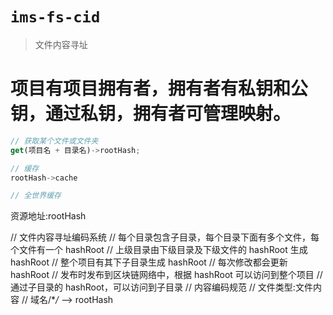 # `ims-fs-cid`

> 文件内容寻址

# 项目有项目拥有者，拥有者有私钥和公钥，通过私钥，拥有者可管理映射。

```ts
// 获取某个文件或文件夹
get(项目名 + 目录名)->rootHash;

// 缓存
rootHash->cache

// 全世界缓存
```

资源地址:rootHash

// 文件内容寻址编码系统
// 每个目录包含子目录，每个目录下面有多个文件，每个文件有一个 hashRoot
// 上级目录由下级目录及下级文件的 hashRoot 生成 hashRoot
// 整个项目有其下子目录生成 hashRoot
// 每次修改都会更新 hashRoot
// 发布时发布到区块链网络中，根据 hashRoot 可以访问到整个项目
// 通过子目录的 hashRoot，可以访问到子目录
// 内容编码规范
// 文件类型:文件内容
// 域名/\*_/_ --> rootHash
